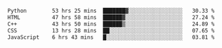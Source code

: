 <!--START_SECTION:waka-->

```txt
Python        53 hrs 25 mins  ███████▓░░░░░░░░░░░░░░░░░   30.33 %
HTML          47 hrs 58 mins  ██████▓░░░░░░░░░░░░░░░░░░   27.24 %
C++           43 hrs 50 mins  ██████▒░░░░░░░░░░░░░░░░░░   24.89 %
CSS           13 hrs 28 mins  ██░░░░░░░░░░░░░░░░░░░░░░░   07.65 %
JavaScript    6 hrs 43 mins   █░░░░░░░░░░░░░░░░░░░░░░░░   03.81 %
```

<!--END_SECTION:waka-->
